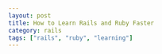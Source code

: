 ```yaml
---
layout: post
title: How to Learn Rails and Ruby Faster
category: rails
tags: ["rails", "ruby", "learning"]
---
```

